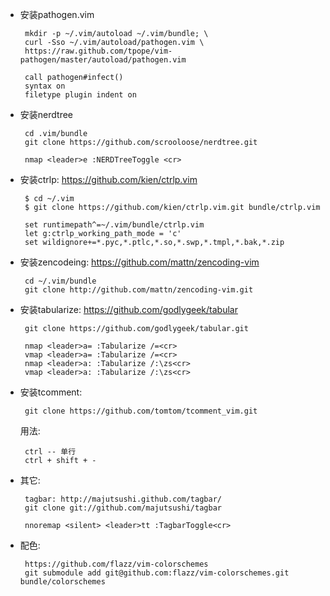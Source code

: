 *  安装pathogen.vim


         mkdir -p ~/.vim/autoload ~/.vim/bundle; \
         curl -Sso ~/.vim/autoload/pathogen.vim \
         https://raw.github.com/tpope/vim-pathogen/master/autoload/pathogen.vim

         call pathogen#infect()
         syntax on
         filetype plugin indent on

 * 安装nerdtree

        cd .vim/bundle
        git clone https://github.com/scrooloose/nerdtree.git

        nmap <leader>e :NERDTreeToggle <cr>


 * 安装ctrlp: https://github.com/kien/ctrlp.vim

        $ cd ~/.vim
        $ git clone https://github.com/kien/ctrlp.vim.git bundle/ctrlp.vim

        set runtimepath^=~/.vim/bundle/ctrlp.vim
        let g:ctrlp_working_path_mode = 'c'
        set wildignore+=*.pyc,*.ptlc,*.so,*.swp,*.tmpl,*.bak,*.zip


 * 安装zencodeing: https://github.com/mattn/zencoding-vim

        cd ~/.vim/bundle
        git clone http://github.com/mattn/zencoding-vim.git



 * 安装tabularize: https://github.com/godlygeek/tabular

        git clone https://github.com/godlygeek/tabular.git

        nmap <leader>a= :Tabularize /=<cr>
        vmap <leader>a= :Tabularize /=<cr>
        nmap <leader>a: :Tabularize /:\zs<cr>
        vmap <leader>a: :Tabularize /:\zs<cr>


 * 安装tcomment:

        git clone https://github.com/tomtom/tcomment_vim.git

   用法:

        ctrl -- 单行
        ctrl + shift + -


 * 其它:

        tagbar: http://majutsushi.github.com/tagbar/
        git clone git://github.com/majutsushi/tagbar

        nnoremap <silent> <leader>tt :TagbarToggle<cr>

 * 配色:

        https://github.com/flazz/vim-colorschemes
        git submodule add git@github.com:flazz/vim-colorschemes.git bundle/colorschemes

